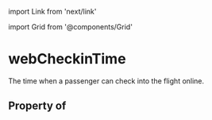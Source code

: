 import Link from 'next/link'
  
import Grid from '@components/Grid'

# webCheckinTime

The time when a passenger can check into the flight online.

## Property of



